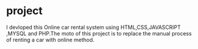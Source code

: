 # project
I devloped this Online car rental system using HTML,CSS,JAVASCRIPT ,MYSQL and PHP.The moto of this project is to replace the manual process of renting a car with online method.
